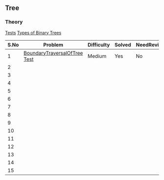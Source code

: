 ## Tree


### Theory

[Tests](../../../../../../test/java/surya/practice/geeks/tree)
[Types of Binary Trees](TypesOfBinaryTrees.MD)

|S.No| Problem | Difficulty | Solved | NeedRevision?  | Comments/Algorithms/Tags  |
 |---|---|---|---|---|---|
  | 1 | [BoundaryTraversalOfTree](BoundaryTraversalOfTree.java) [Test](../../../../../../test/java/surya/practice/geeks/tree/BoundaryTraversalOfTreeTest.java) | Medium | Yes | No |  Traversal of the tree in bottom up in right tree |
  | 2| | | | | |
  | 3 | | | | | |
  | 4 | | | | | |
  | 5 | | | | | |
  | 6 | | | | | |
  | 7 | | | | | |
  | 8 | | | | | |
  | 9 | | | | | |
  | 10 | | | | | |
  | 11 | | | | | |
  | 12 | | | | | |
  | 13 | | | | | |
  | 14 | | | | | |
  | 15 | | | | | |


